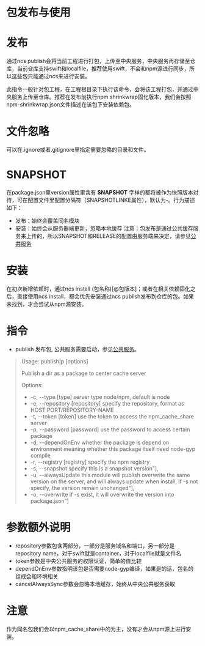 # 包发布与使用

# 发布
通过ncs publish会将当前工程进行打包，上传至中央服务，中央服务再存储至仓库，当前仓库支持swift和localfile，推荐使用swift，不会和npm源进行同步，所以这些包只能通过ncs来进行安装。

此指令一般针对包工程，在工程根目录下执行该命令，会将该工程打包，并通过中央服务上传至仓库。推荐在发布前执行npm shrinkwrap固化版本，我们会按照npm-shrinkwrap.json文件描述在该包下安装依赖包。

# 文件忽略
可以在.ignore或者.gitignore里指定需要忽略的目录和文件。

# SNAPSHOT
在package.json里version属性里含有 **SNAPSHOT** 字样的都将被作为快照版本对待，可在配置文件里配置分隔符（SNAPSHOTLINKE属性），默认为-。行为描述如下：
- 发布：始终会覆盖同名模块
- 安装：始终会从服务器端更新，忽略本地缓存
注意：包发布是通过公共缓存服务来上传的，所以SNAPSHOT和RELEASE的配置由服务端来决定，请参见[公共服务](./server.md)

# 安装
在初次新增依赖时，通过ncs install (包名称)[@包版本]；或者在相关依赖固化之后，直接使用ncs install，都会优先安装通过ncs publish发布到仓库的包。如果未找到，才会尝试从npm源安装。

# 指令
- publish 发布包, 公共服务需要启动，参见[公共服务](./server.md)。

>Usage: publish|p [options]
>
>  Publish a dir as a package to center cache server
>
>  Options:
>
>-    -c, --type [type]              server type node/npm, default is node
>-    -e, --repository [repository]  specify the repository, format as HOST:PORT/REPOSITORY-NAME
>-    -t, --token [token]            use the token to access the npm_cache_share server
>-    -p, --password [password]      use the password to access certain package
>-    -d, --dependOnEnv              whether the package is depend on environment meaning whether this package itself need node-gyp compile
>-    -r, --registry [registry]      specify the npm registry
>-    -s, --snapshot                 specify this is a snapshot version"],
>-    -u, --alwaysUpdate             this module will publish overwrite the same version on the server, and will always update when install, if -s not specify, the version remain unchanged"],
>-    -o, --overwrite                if -s exist, it will overwrite the version into package.json"]

# 参数额外说明
- repository参数包含两部分，一部分是服务域名和端口，另一部分是repository name，对于swift就是container，对于localfile就是文件名
- token参数是中央公共服务的权限认证，简单的值比较
- dependOnEnv参数指明该包是否需要node-gyp编译，如果是的话，包名的组成会和环境相关
- cancelAlwaysSync参数会忽略本地缓存，始终从中央公共服务获取

# 注意
作为同名包我们会以npm_cache_share中的为主，没有才会从npm源上进行安装。
